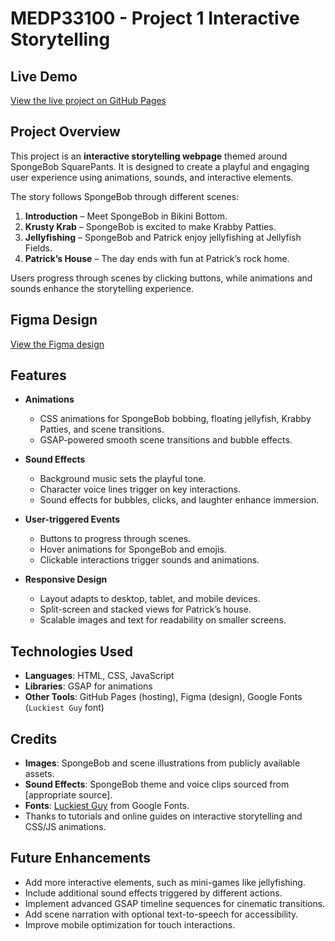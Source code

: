 # MEDP33100 - Project 1 Interactive Storytelling

## Live Demo
[View the live project on GitHub Pages](https://dustin1434.github.io/project1/) 

## Project Overview
This project is an **interactive storytelling webpage** themed around SpongeBob SquarePants. It is designed to create a playful and engaging user experience using animations, sounds, and interactive elements.

The story follows SpongeBob through different scenes:

1. **Introduction** – Meet SpongeBob in Bikini Bottom.  
2. **Krusty Krab** – SpongeBob is excited to make Krabby Patties.  
3. **Jellyfishing** – SpongeBob and Patrick enjoy jellyfishing at Jellyfish Fields.  
4. **Patrick’s House** – The day ends with fun at Patrick’s rock home.

Users progress through scenes by clicking buttons, while animations and sounds enhance the storytelling experience.

## Figma Design
[View the Figma design](https://www.figma.com/slides/NBpik3bvlvTc6oo3AAEc4x/Project1?node-id=0-1&p=f&t=TsGS7tmS2fZ8h6LV-0)
## Features
- **Animations**  
  - CSS animations for SpongeBob bobbing, floating jellyfish, Krabby Patties, and scene transitions.  
  - GSAP-powered smooth scene transitions and bubble effects.

- **Sound Effects**  
  - Background music sets the playful tone.  
  - Character voice lines trigger on key interactions.  
  - Sound effects for bubbles, clicks, and laughter enhance immersion.

- **User-triggered Events**  
  - Buttons to progress through scenes.  
  - Hover animations for SpongeBob and emojis.  
  - Clickable interactions trigger sounds and animations.

- **Responsive Design**  
  - Layout adapts to desktop, tablet, and mobile devices.  
  - Split-screen and stacked views for Patrick’s house.  
  - Scalable images and text for readability on smaller screens.

## Technologies Used
- **Languages**: HTML, CSS, JavaScript  
- **Libraries**: GSAP for animations  
- **Other Tools**: GitHub Pages (hosting), Figma (design), Google Fonts (`Luckiest Guy` font)

## Credits
- **Images**: SpongeBob and scene illustrations from publicly available assets.  
- **Sound Effects**: SpongeBob theme and voice clips sourced from [appropriate source].  
- **Fonts**: [Luckiest Guy](https://fonts.google.com/specimen/Luckiest+Guy) from Google Fonts.  
- Thanks to tutorials and online guides on interactive storytelling and CSS/JS animations.

## Future Enhancements
- Add more interactive elements, such as mini-games like jellyfishing.  
- Include additional sound effects triggered by different actions.  
- Implement advanced GSAP timeline sequences for cinematic transitions.  
- Add scene narration with optional text-to-speech for accessibility.  
- Improve mobile optimization for touch interactions.
